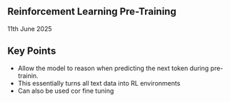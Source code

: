 ## Reinforcement Learning Pre-Training
11th June 2025

## Key Points
- Allow the model to reason when predicting the next token during pre-trainin.
- This essentially turns all text data into RL environments
- Can also be used cor fine tuning
